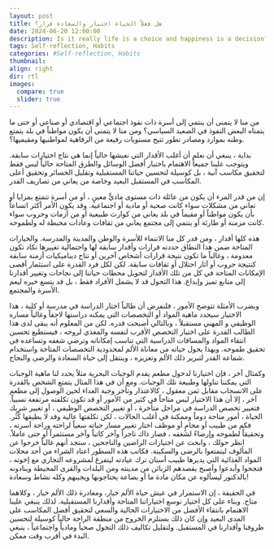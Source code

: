 ```yaml
---
layout: post
title: هل فعلاً الحياة اختيار والسعادة قرار؟
date: 2024-06-20 12:00:00
description: Is it really life is a choice and happiness is a decision?
tags: Self-reflection, Habits
categories: #Self-reflection, Habits
thumbnail:
align: right
dir: rtl
images:
  compare: true
  slider: true
---
```


من منا لا يتمنى أن ينتمي إلى أسرة ذات نفوذ اجتماعي أو اقتصادي أو صناعي أو حتى ما يتمناه البعض النفوذ في الصعيد السياسي؟ ومن منا لا يتمنى أن يكون مواطناً في بلد يتمتع وطنه بموارد ومصادر تطور تتيح مستويات رفيعة من الرفاهية لمواطنيها ومقيميها؟.

بداية ، ينبغي أن نعلم أن أغلب الأقدار التي نعيشها حالياً إنما هي نتاج اختيارات سابقة. ويتوجب علينا جميعاً الاهتمام باختيار أفضل الوسائل والطرق المتاحة حالياً ليس فقط لتحقيق مكاسب آنية ، بل كوسيلة لتحسين حياتنا المستقبلية وتقليل الخسائر وتحقيق أعلى المكاسب في المستقبل البعيد وخاصة من يعاني من تصاريف القدر.

إن من قدر المرء أن يكون من عائلة ذات مستوى ماديٍّ معينٍ ، أو من أسرة تتمتع بمزايا أو تعاني من مشكلات سواء كانت صحية أو مادية أو اجتماعية. وقد يكون الأمر أكثر اتساعاً بأن يكون مواطناً أو مقيماً في بلد يعاني من كوارث طبيعية أو من أزمات وحروب سواء كانت مزمنة أو طارئة أو ينتمي إلى مجتمع يعاني من ثقافات وعادات محبطة له ولطموحه.

هذه كلها أقدار ، ومن قدر كل منا الانتماء للأسرة والوطن والمدينة والمدرسة. والخيارات المتاحة ضمن هذا النطاق حددته قرارات وأقدار سابقة لها واحتمالية تغييرها تكاد تكون معدومة ، وغالباً ما تكون نتيجة قرارات أشخاص آخرين أو نتاج ديناميكيات أزمنة سابقة كنتيجة حروب أو آثار احتلال أو ثقافات سابقة. لكن لكل فرد القدرة على استثمار أقصى الإمكانات المتاحة في كل من تلك الأقدار لتحويل محطات حياتنا إلى نجاحات وتغيير أقدارنا إلى منابع تميز وإبداع. هذا التحول قد لا يشمل الأفراد فقط ، بل قد يتسع خيره ليعم الأسرة والمجتمع.

وبضرب الأمثلة تتوضح الأمور ، فلنفرض أن طالباً اختار الدراسة في مدرسة أو كلية ، هذا الاختيار سيحدد ماهية المواد أو التخصصات التي يمكنه دراستها لاحقاً وغالباً مساره الوظيفي و المهني مستقبلاً ، وبالتالي أصبحت قدره. لكن من المعلوم أنه يبقى لدى هذا الطالب القدرة على اختيار التخصص الأقرب لنفسه والمغذي لروحه ، فيستطيع تحسين انتقاء المواد والمساقات الدراسية التي تناسب إمكاناته وترضي شغفه وتساعده في تحقيق طموحه. وبهذا يحول حياته من معاناة الألم لمحدودية التخصصات المتاحة واستخدام شماعة القدر لتبرير ذلك الألم وتعزيزه ، وينتقل إلى حياة السعادة والرضى والنجاح.

وكمثال آخر ، فإن اختيارنا لدخول مطعم يقدم الوجبات البحرية مثلاً يحدد لنا ماهية الوجبات التي يمكننا تناولها وطبيعة تلك الوجبات. ومع أن في هذا المثال يتمتع الشخص بالقدرة على الانسحاب مقابل ثمن معقول ، كالاعتذار وتأخر وجبة الغداء لحين الوصول إلى مطعم آخر ، إلا أن هذا الاختيار ليس متاحاً في كثير من الأمور أو قد تكون تكلفته مرتفعة نسبياً. فتغيير تخصص الدراسة في مراحل متأخرة ، أو تغيير التخصص الوظيفي ، أو تغيير شريك الحياة ، أمور متاحة دوماً وممكنة في أغلب الحالات ، لكن تكلفتها عالية وقد لا يطيقها كُثُر. فكم من طبيب أو محامٍ أو موظف اختار تغيير مسار حياته سعياً لراحته وراحة أسرته ، وتحقيقاً لطموحه وإرضاءً لشغفه ، فصار ذاك تاجراً وآخر كاتباً وآخر مستثمراً أو حتى عاملاً. انظر حولك ، وابحث عن اختيارات الراضين والناجحين ، ستجد أنهم غالباً خرجوا عن المألوف ليتمتعوا بالرضى والسكينة. فكاتب هذه السطور اعتاد الشراء من أحد محلات المواد الغذائية التي يديرها طبيب أسنان ترك عيادته ليتفرغ لمشروعه التجاري مع إخوته ، فنجحوا وأبدعوا وأصبح يقصدهم الزبائن من مدينته ومن البلدات والقرى المحيطة وينادونه بالدكتور ليسألوه عن مكان مادة ما أو بضاعة يحتاجونها ويجيبهم وكله نشاط وسعادة!

في الحقيقة ، إن الاستمرار في عيش حياة الألم خيار، ومغادرة ذلك الألم خيار ، وكلاهما متاح. وبناء على كل اختيار نوسع اختياراتنا المتاحة وأقدارنا المستقبلية. لذلك ينبغي علينا الاهتمام بانتقاء الأفضل من الاختيارات الحالية والسعي لتحقيق أفضل المكاسب على المدى البعيد وإن كان ذلك يستلزم الخروج من منطقة الراحة حالياً كوسيلة لتحسين ظروفنا وأقدارنا في المستقبل. ولتقليل تكاليف ذلك التحول صحياً ومادياً واجتماعياً ، ينبغي البدء في أقرب وقت ممكن.
